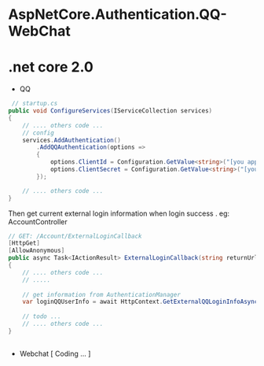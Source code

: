 # AspNetCore.Authentication.QQ-WebChat 

# .net core 2.0

- QQ   
~~~ csharp
 // startup.cs 
public void ConfigureServices(IServiceCollection services)
{
    // .... others code ...
    // config 
    services.AddAuthentication() 
        .AddQQAuthentication(options =>
        {
            options.ClientId = Configuration.GetValue<string>("[you app id]");
            options.ClientSecret = Configuration.GetValue<string>("[you app secret]");
        });

    // .... others code ...
}
~~~   

Then get current external login information when login success . eg: AccountController
~~~  csharp
// GET: /Account/ExternalLoginCallback
[HttpGet]
[AllowAnonymous]
public async Task<IActionResult> ExternalLoginCallback(string returnUrl = null, string remoteError = null)
{ 
    // .... others code ...
    // .....
  
    // get information from AuthenticationManager
    var loginQQUserInfo = await HttpContext.GetExternalQQLoginInfoAsync();
    
    // todo ...
    // .... others code ...
}
 
~~~

- Webchat  [ Coding ... ]
  